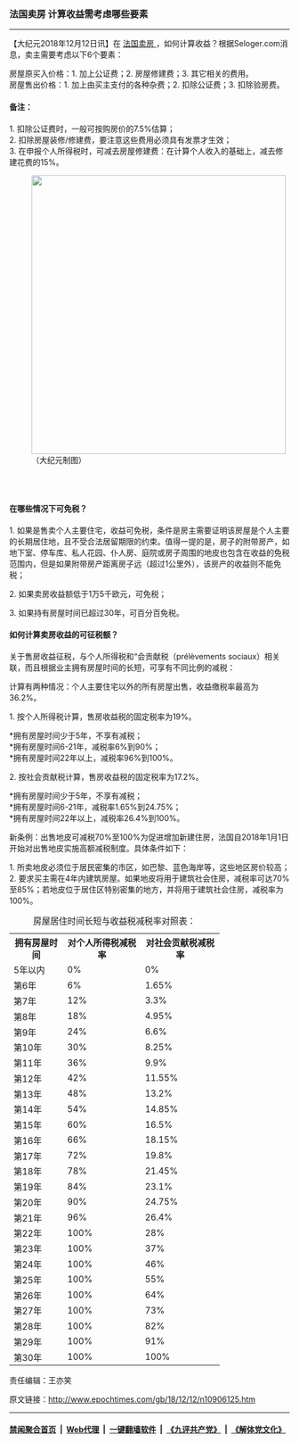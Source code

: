 ### 法国卖房 计算收益需考虑哪些要素
------------------------

<p>
 【大纪元2018年12月12日讯】在
 <a href="http://www.epochtimes.com/gb/tag/%E6%B3%95%E5%9B%BD%E5%8D%96%E6%88%BF.html">
  法国卖房
 </a>
 ，如何计算收益？根据Seloger.com消息，卖主需要考虑以下6个要素：
</p>
<p>
 房屋原买入价格：1. 加上公证费；2. 房屋修建费；3. 其它相关的费用。
 <br/>
 房屋售出价格：1. 加上由买主支付的各种杂费；2. 扣除公证费；3. 扣除验房费。
</p>
<h4>
 备注：
</h4>
<p>
 1. 扣除公证费时，一般可按购房价的7.5%估算；
 <br/>
 2. 扣除房屋装修/修建费，要注意这些费用必须具有发票才生效；
 <br/>
 3. 在申报个人所得税时，可减去房屋修建费：在计算个人收入的基础上，减去修建花费的15%。
</p>
<figure class="wp-caption aligncenter" id="attachment_10906137" style="width: 457px">
 <a href="http://i.epochtimes.com/assets/uploads/2018/12/Chart-e1544612024631.jpg">
  <img alt="" class="wp-image-10906137 size-full" height="500" src="http://i.epochtimes.com/assets/uploads/2018/12/Chart-e1544612024631.jpg" width="457"/>
 </a>
 <br/><figcaption class="wp-caption-text">
  （大纪元制图）
 </figcaption><br/>
</figure><br/>
<h4>
 在哪些情况下可免税？
</h4>
<p>
 1. 如果是售卖个人主要住宅，收益可免税，条件是房主需要证明该房屋是个人主要的长期居住地，且不受合法居留期限的约束。值得一提的是，房子的附带房产，如地下室、停车库、私人花园、仆人房、庭院或房子周围的地皮也包含在收益的免税范围内，但是如果附带房产距离房子远（超过1公里外），该房产的收益则不能免税；
</p>
<p>
 2. 如果卖房收益额低于1万5千欧元，可免税；
</p>
<p>
 3. 如果持有房屋时间已超过30年，可百分百免税。
</p>
<h4>
 如何计算卖房收益的可征税额？
</h4>
<p>
 关于售房收益征税，与个人所得税和“会贡献税（prélèvements sociaux）相关联，而且根据业主拥有房屋时间的长短，可享有不同比例的减税：
</p>
<p>
 计算有两种情况：个人主要住宅以外的所有房屋出售，收益缴税率最高为36.2%。
</p>
<p>
 1. 按个人所得税计算，售房收益税的固定税率为19%。
</p>
<p>
 *拥有房屋时间少于5年，不享有减税；
 <br/>
 *拥有房屋时间6-21年，减税率6%到90%；
 <br/>
 *拥有房屋时间22年以上，减税率96%到100%。
</p>
<p>
 2. 按社会贡献税计算，售房收益税的固定税率为17.2%。
</p>
<p>
 *拥有房屋时间少于5年，不享有减税；
 <br/>
 *拥有房屋时间6-21年，减税率1.65%到24.75%；
 <br/>
 *拥有房屋时间22年以上，减税率26.4%到100%。
</p>
<p>
 新条例：出售地皮可减税70%至100%为促进增加新建住房，法国自2018年1月1日开始对出售地皮实施高额减税制度。具体条件如下：
</p>
<p>
 1. 所卖地皮必须位于居民密集的市区，如巴黎、蓝色海岸等，这些地区房价较高；
 <br/>
 2. 要求买主需在4年内建筑房屋。如果地皮将用于建筑社会住房，减税率可达70%至85%；若地皮位于居住区特别密集的地方，并将用于建筑社会住房，减税率为100%。
</p>
<table style="width: 75%; font-size: 110%;">
 <caption>
  房屋居住时间长短与收益税减税率对照表：
 </caption>
 <tbody>
  <tr>
   <th>
    拥有房屋时间
   </th>
   <th>
    对个人所得税减税率
   </th>
   <th>
    对社会贡献税减税率
   </th>
  </tr>
  <tr>
   <td>
    5年以内
   </td>
   <td>
    0%
   </td>
   <td>
    0%
   </td>
  </tr>
  <tr>
   <td>
    第6年
   </td>
   <td>
    6%
   </td>
   <td>
    1.65%
   </td>
  </tr>
  <tr>
   <td>
    第7年
   </td>
   <td>
    12%
   </td>
   <td>
    3.3%
   </td>
  </tr>
  <tr>
   <td>
    第8年
   </td>
   <td>
    18%
   </td>
   <td>
    4.95%
   </td>
  </tr>
  <tr>
   <td>
    第9年
   </td>
   <td>
    24%
   </td>
   <td>
    6.6%
   </td>
  </tr>
  <tr>
   <td>
    第10年
   </td>
   <td>
    30%
   </td>
   <td>
    8.25%
   </td>
  </tr>
  <tr>
   <td>
    第11年
   </td>
   <td>
    36%
   </td>
   <td>
    9.9%
   </td>
  </tr>
  <tr>
   <td>
    第12年
   </td>
   <td>
    42%
   </td>
   <td>
    11.55%
   </td>
  </tr>
  <tr>
   <td>
    第13年
   </td>
   <td>
    48%
   </td>
   <td>
    13.2%
   </td>
  </tr>
  <tr>
   <td>
    第14年
   </td>
   <td>
    54%
   </td>
   <td>
    14.85%
   </td>
  </tr>
  <tr>
   <td>
    第15年
   </td>
   <td>
    60%
   </td>
   <td>
    16.5%
   </td>
  </tr>
  <tr>
   <td>
    第16年
   </td>
   <td>
    66%
   </td>
   <td>
    18.15%
   </td>
  </tr>
  <tr>
   <td>
    第17年
   </td>
   <td>
    72%
   </td>
   <td>
    19.8%
   </td>
  </tr>
  <tr>
   <td>
    第18年
   </td>
   <td>
    78%
   </td>
   <td>
    21.45%
   </td>
  </tr>
  <tr>
   <td>
    第19年
   </td>
   <td>
    84%
   </td>
   <td>
    23.1%
   </td>
  </tr>
  <tr>
   <td>
    第20年
   </td>
   <td>
    90%
   </td>
   <td>
    24.75%
   </td>
  </tr>
  <tr>
   <td>
    第21年
   </td>
   <td>
    96%
   </td>
   <td>
    26.4%
   </td>
  </tr>
  <tr>
   <td>
    第22年
   </td>
   <td>
    100%
   </td>
   <td>
    28%
   </td>
  </tr>
  <tr>
   <td>
    第23年
   </td>
   <td>
    100%
   </td>
   <td>
    37%
   </td>
  </tr>
  <tr>
   <td>
    第24年
   </td>
   <td>
    100%
   </td>
   <td>
    46%
   </td>
  </tr>
  <tr>
   <td>
    第25年
   </td>
   <td>
    100%
   </td>
   <td>
    55%
   </td>
  </tr>
  <tr>
   <td>
    第26年
   </td>
   <td>
    100%
   </td>
   <td>
    64%
   </td>
  </tr>
  <tr>
   <td>
    第27年
   </td>
   <td>
    100%
   </td>
   <td>
    73%
   </td>
  </tr>
  <tr>
   <td>
    第28年
   </td>
   <td>
    100%
   </td>
   <td>
    82%
   </td>
  </tr>
  <tr>
   <td>
    第29年
   </td>
   <td>
    100%
   </td>
   <td>
    91%
   </td>
  </tr>
  <tr>
   <td>
    第30年
   </td>
   <td>
    100%
   </td>
   <td>
    100%
   </td>
  </tr>
 </tbody>
</table>
<p>
 责任编辑：王亦笑
</p>

原文链接：http://www.epochtimes.com/gb/18/12/12/n10906125.htm


------------------------
#### [禁闻聚合首页](https://github.com/gfw-breaker/banned-news/blob/master/README.md) &nbsp;|&nbsp; [Web代理](https://github.com/gfw-breaker/open-proxy/blob/master/README.md) &nbsp;|&nbsp; [一键翻墙软件](https://github.com/gfw-breaker/nogfw/blob/master/README.md) &nbsp;|&nbsp; [《九评共产党》](https://github.com/gfw-breaker/9ping.md/blob/master/README.md#九评之一评共产党是什么) &nbsp;|&nbsp; [《解体党文化》](https://github.com/gfw-breaker/jtdwh.md/blob/master/README.md#绪论)